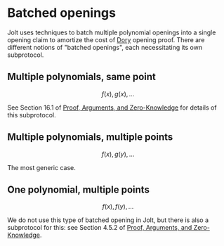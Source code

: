 # Batched openings

Jolt uses techniques to batch multiple polynomial openings into a single opening claim to amortize the cost of [Dory](../dory.md) opening proof.
There are different notions of "batched openings", each necessitating its own subprotocol.

## Multiple polynomials, same point

$$f(x), g(x), \dots$$

See Section 16.1 of [Proof, Arguments, and Zero-Knowledge](https://people.cs.georgetown.edu/jthaler/ProofsArgsAndZK.pdf) for details of this subprotocol.


## Multiple polynomials, multiple points

$$f(x), g(y), \dots$$

The most generic case.

## One polynomial, multiple points

$$f(x), f(y), \dots$$

We do not use this type of batched opening in Jolt, but there is also a subprotocol for this: see Section 4.5.2 of [Proof, Arguments, and Zero-Knowledge](https://people.cs.georgetown.edu/jthaler/ProofsArgsAndZK.pdf).
